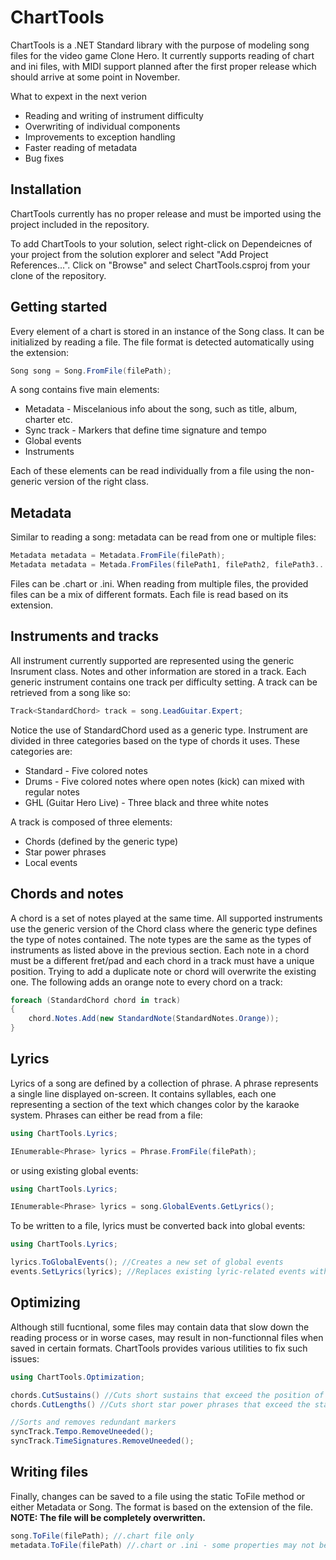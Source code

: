 # ChartTools
ChartTools is a .NET Standard library with the purpose of modeling song files for the video game Clone Hero. It currently supports reading of chart and ini files, with MIDI support planned after the first proper release which should arrive at some point in November.

What to expext in the next verion
- Reading and writing of instrument difficulty
- Overwriting of individual components
- Improvements to exception handling
- Faster reading of metadata
- Bug fixes

## Installation
ChartTools currently has no proper release and must be imported using the project included in the repository.

To add ChartTools to your solution, select right-click on Dependeicnes of your project from the solution explorer and select "Add Project References...". Click on "Browse" and select ChartTools.csproj from your clone of the repository.

## Getting started
Every element of a chart is stored in an instance of the Song class. It can be initialized by reading a file. The file format is detected automatically using the extension:
```c#
Song song = Song.FromFile(filePath);
```
A song contains five main elements:

- Metadata - Miscelanious info about the song, such as title, album, charter etc.
- Sync track - Markers that define time signature and tempo
- Global events
- Instruments

Each of these elements can be read individually from a file using the non-generic version of the right class.

## Metadata
Similar to reading a song: metadata can be read from one or multiple files:
```c#
Metadata metadata = Metadata.FromFile(filePath);
Metadata metadata = Metada.FromFiles(filePath1, filePath2, filePath3...);
```
Files can be .chart or .ini. When reading from multiple files, the provided files can be a mix of different formats. Each file is read based on its extension.

## Instruments and tracks
All instrument currently supported are represented using the generic Insrument class. Notes and other information are stored in a track. Each generic instrument contains one track per difficulty setting. A track can be retrieved from a song like so:
```c#
Track<StandardChord> track = song.LeadGuitar.Expert;
```
Notice the use of StandardChord used as a generic type. Instrument are divided in three categories based on the type of chords it uses. These categories are:
- Standard - Five colored notes
- Drums - Five colored notes where open notes (kick) can mixed with regular notes
- GHL (Guitar Hero Live) - Three black and three white notes

A track is composed of three elements:
- Chords (defined by the generic type)
- Star power phrases
- Local events

## Chords and notes
A chord is a set of notes played at the same time. All supported instruments use the generic version of the Chord class where the generic type defines the type of notes contained. The note types are the same as the types of instruments as listed above in the previous section. Each note in a chord must be a different fret/pad and each chord in a track must have a unique position. Trying to add a duplicate note or chord will overwrite the existing one. The following adds an orange note to every chord on a track:
```c#
foreach (StandardChord chord in track)
{
    chord.Notes.Add(new StandardNote(StandardNotes.Orange));
}
```

## Lyrics
Lyrics of a song are defined by a collection of phrase. A phrase represents a single line displayed on-screen. It contains syllables, each one representing a section of the text which changes color by the karaoke system. Phrases can either be read from a file:
```c#
using ChartTools.Lyrics;

IEnumerable<Phrase> lyrics = Phrase.FromFile(filePath);
```
or using existing global events:
```c#
using ChartTools.Lyrics;

IEnumerable<Phrase> lyrics = song.GlobalEvents.GetLyrics();
```
To be written to a file, lyrics must be converted back into global events:
```c#
using ChartTools.Lyrics;

lyrics.ToGlobalEvents(); //Creates a new set of global events
events.SetLyrics(lyrics); //Replaces existing lyric-related events with new events making up the phrases
```
## Optimizing
Although still fucntional, some files may contain data that slow down the reading process or in worse cases, may result in non-functionnal files when saved in certain formats. ChartTools provides various utilities to fix such issues:
```c#
using ChartTools.Optimization;

chords.CutSustains() //Cuts short sustains that exceed the position of the next identical note
chords.CutLengths() //Cuts short star power phrases that exceed the start of the next phrase

//Sorts and removes redundant markers
syncTrack.Tempo.RemoveUneeded();
syncTrack.TimeSignatures.RemoveUneeded();
```
## Writing files
Finally, changes can be saved to a file using the static ToFile method or either Metadata or Song. The format is based on the extension of the file. **NOTE: The file will be completely overwritten.**
```c#
song.ToFile(filePath); //.chart file only
metadata.ToFile(filePath) //.chart or .ini - some properties may not be written depending on the output format
```

